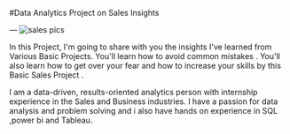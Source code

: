 #Data Analytics Project on Sales Insights

—
![sales pics](https://user-images.githubusercontent.com/114387483/202373660-797b18a7-82ed-4280-a807-5d3ecc410fac.PNG)


In this Project, I'm going to share with you the insights I've learned from Various Basic Projects. You'll learn how to avoid common mistakes . You'll also learn how to get over your fear  and how to increase your skills by this Basic Sales Project .

I am a data-driven, results-oriented analytics person with  internship experience in the Sales and  Business industries. I have a passion for data analysis and problem solving and i also have hands on experience in SQL ,power bi and Tableau.
